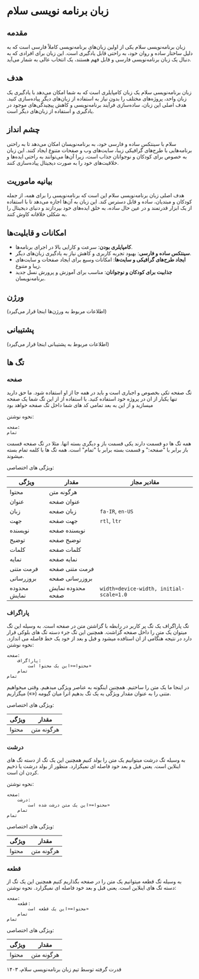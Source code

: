 # زبان برنامه نویسی سلام

## مقدمه

زبان برنامه‌نویسی سلام یکی از اولین زبان‌های برنامه‌نویسی کاملاً فارسی است که به دلیل ساختار ساده و روان خود، به راحتی قابل یادگیری است. این زبان برای افرادی که به دنبال یک زبان برنامه‌نویسی فارسی و قابل فهم هستند، یک انتخاب عالی به شمار می‌آید.

## هدف

زبان برنامه‌نویسی سلام یک زبان کامپایلری است که به شما امکان می‌دهد با یادگیری یک زبان واحد، پروژه‌های مختلف را بدون نیاز به استفاده از زبان‌های دیگر پیاده‌سازی کنید. هدف اصلی این زبان، ساده‌سازی فرآیند برنامه‌نویسی و کاهش پیچیدگی‌های موجود در یادگیری و استفاده از زبان‌های دیگر است.

## چشم انداز

سلام با سینتکس ساده و فارسی خود، به برنامه‌نویسان امکان می‌دهد تا به راحتی برنامه‌هایی با طرح‌های گرافیکی زیبا، سایت‌های وب و صفحات متنوع ایجاد کنند. این زبان به خصوص برای کودکان و نوجوانان جذاب است، زیرا آن‌ها می‌توانند به راحتی ایده‌ها و خلاقیت‌های خود را به صورت دیجیتال پیاده‌سازی کنند.

## بیانیه ماموریت

هدف اصلی زبان برنامه‌نویسی سلام این است که برنامه‌نویسی را برای همه، از جمله کودکان و مبتدیان، ساده و قابل دسترس کند. این زبان به آن‌ها اجازه می‌دهد تا با استفاده از یک ابزار قدرتمند و در عین حال ساده، به خلق ایده‌های خود بپردازند و دنیای دیجیتال را به شکلی خلاقانه کاوش کنند.

## امکانات و قابلیت‌ها

- **کامپایلری بودن**: سرعت و کارایی بالا در اجرای برنامه‌ها.
- **سینتکس ساده و فارسی**: بهبود تجربه کاربری و کاهش نیاز به یادگیری زبان‌های دیگر.
- **ایجاد طرح‌های گرافیکی و سایت‌ها**: امکانات وسیع برای ایجاد صفحات و سایت‌های زیبا و متنوع.
- **جذابیت برای کودکان و نوجوانان**: مناسب برای آموزش و پرورش نسل جدید برنامه‌نویسان.

## ورژن

(اطلاعات مربوط به ورژن‌ها اینجا قرار می‌گیرد)

## پشتیبانی

(اطلاعات مربوط به پشتیبانی اینجا قرار می‌گیرد)

## تگ ها

### صفحه

تگ صفحه تکی بخصوص و اجباری است و باید در همه جا از او استفاده شود. ما حق دارید تنها یکبار از ان در پروژه خود استفاده کنید. با استفاده از از این تگ شما یک صفحه میسازید و از این به بعد تمامی کد های شما داخل تگ صفحه خواهد بود

نحوه نوشتن:
```
صفحه:
تمام
```

همه تگ ها دو قسمت دارند یکی قسمت باز و دیگری بسته انها. مثلا در تگ صفحه قسمت باز برابر با "صفحه:" و قسمت بسته برابر با "تمام" است. همه تگ ها با کلمه تمام بسته میشوند.


ویژگی های اختصاصی:

| ویژگی    | مقدار | مقادیر مجاز |
| -------- | ------- | ------- |
| محتوا  | هرگونه متن    | |
| عنوان  | عنوان صفحه    | |
| زبان  | زبان صفحه    | `fa-IR`, `en-US` |
| جهت  | جهت صفحه    | `rtl`, `ltr` |
| نویسنده  | نویسنده صفحه    | |
| توضیح  | توضیح صفحه    | |
| کلمات  | کلمات صفحه    | |
| نمایه  | نمایه صفحه    | |
| فرمت متنی  | فرمت متنی صفحه    | |
| بروزرسانی  | بروزرسانی صفحه    | |
| محدوده نمایش  | محدوده نمایش صفحه    | `width=device-width, initial-scale=1.0` |





### پاراگراف

تگ پاراگراف یک تگ پر کاربر در رابطه با گزاشتن متن در صفحه است. به وسیله این تگ میتوان یک متن را داخل صفحه گزاشت. همچنین این تگ جرء دسته تگ های بلوکی قرار دارد در نتیجه هنگامی از ان استافده میشود و قبل و بعد از خود یک خط فاصله می اندازد.
نحوه نوشتن:
```
صفحه:
	پاراگراف:
		محتوا=«این یک محتوا است»
	تمام
تمام
```
در اینجا ما یک متن را ساختیم. همچنین اینگونه به عناصر ویژگی میدهیم. وقتی میخواهیم متنی را به عنوان مقدار ویژگی به یک تگ بدهیم انرا میان گیومه («») میگزاریم.

ویژگی های اختصاصی:

| ویژگی    | مقدار |
| -------- | ------- |
| محتوا  | هرگونه متن    |


### درشت

به وسیله تگ درشت میتوانیم یک متن را بولد کنیم همچنین این یک تگ از دسته تگ های اینلاین است. یعنی قبل و بعد خود فاصله ای نمیگزارد.
منظور از بولد درشت یا ذخیم کردن ان است.

نحوه نوشتن:
```
صفحه:
	درشت:
		محتوا=«این یک متن درشت شده است»
	تمام
تمام
```

ویژگی های اختصاصی:

| ویژگی    | مقدار |
| -------- | ------- |
| محتوا  | هرگونه متن    |

### قطعه

به وسیله تگ قطعه میتوانیم یک متن را در صفحه بگذاریم کنیم همچنین این یک تگ از دسته تگ های اینلاین است. یعنی قبل و بعد خود فاصله ای نمیگزارد.
نحوه نوشتن:
```
صفحه:
	قطعه:
		محتوا=«این یک قطعه است»
	تمام
تمام
```

ویژگی های اختصاصی:

| ویژگی    | مقدار |
| -------- | ------- |
| محتوا  | هرگونه متن    |

قدرت گرفته توسط تیم زبان برنامه‌نویسی سلام، ۱۴۰۳
